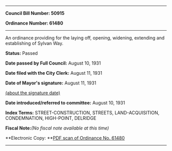 

********

**Council Bill Number: 50915**
   
**Ordinance Number: 61480**
********

 An ordinance providing for the laying off, opening, widening, extending and establishing of Sylvan Way.

**Status:** Passed
   
**Date passed by Full Council:** August 10, 1931
   
**Date filed with the City Clerk:** August 11, 1931
   
**Date of Mayor's signature:** August 11, 1931
   
[(about the signature date)](/~public/approvaldate.htm)
   
   
   
**Date introduced/referred to committee:** August 10, 1931
   
   
**Index Terms:** STREET-CONSTRUCTION, STREETS, LAND-ACQUISITION, CONDEMNATION, HIGH-POINT, DELRIDGE

**Fiscal Note:**_(No fiscal note available at this time)_

**Electronic Copy: **[PDF scan of Ordinance No. 61480](/~archives/Ordinances/Ord_61480.pdf)

********

